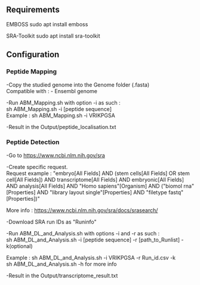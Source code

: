 ## Requirements

EMBOSS
sudo apt install emboss

SRA-Toolkit
sudo apt install sra-toolkit

## Configuration

### Peptide Mapping

-Copy the studied genome into the Genome folder (.fasta)  
Compatible with : - Ensembl genome

-Run ABM_Mapping.sh with option -i as such :  
sh ABM_Mapping.sh -i [peptide sequence]  
Example : sh ABM_Mapping.sh -i VRIKPGSA  

-Result in the Output/peptide_localisation.txt

### Peptide Detection

-Go to https://www.ncbi.nlm.nih.gov/sra

-Create specific request.  
Request example : "embryo[All Fields] AND (stem cells[All Fields] OR stem cell[All Fields]) AND transcriptome[All Fields] AND embryonic[All Fields] AND analysis[All Fields] AND "Homo sapiens"[Organism] AND ("biomol rna"[Properties] AND "library layout single"[Properties] AND "filetype fastq"[Properties])"  

More info : https://www.ncbi.nlm.nih.gov/sra/docs/srasearch/

-Download SRA run IDs as "Runinfo"

-Run ABM_DL_and_Analysis.sh with options -i and -r as such :  
sh ABM_DL_and_Analysis.sh -i [peptide sequence] -r [path_to_Runlist] -k(optional)  

Example : sh ABM_DL_and_Analysis.sh -i VRIKPGSA -r Run_id.csv -k  
sh ABM_DL_and_Analysis.sh -h for more info  

-Result in the Output/transcriptome_result.txt
